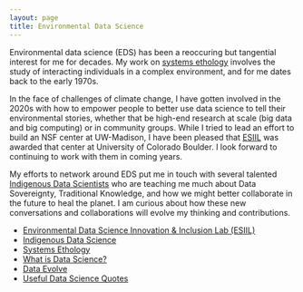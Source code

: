 ```yaml
---
layout: page
title: Environmental Data Science
---
```


Environmental data science (EDS) has been a reoccuring but tangential interest for me
for decades. My work on [systems ethology](/pages/ewing/) involves the study of
interacting individuals in a complex environment, and for me dates back to the early 1970s.

In the face of challenges of climate change, I have gotten involved in the 2020s with how to empower people to better use data science to tell their environmental stories, whether that be high-end research at scale (big data and big computing) or in community groups. While I tried to lead an effort to build an NSF center at UW-Madison, I have been pleased that [ESIIL](https://esiil.org) was awarded that center at University of Colorado Boulder. I look forward to continuing to work with them in coming years.

My efforts to network around EDS put me in touch with several talented [Indigenous Data Scientists](/pages/indigenous/) who are teaching me much about Data Sovereignty, Traditional Knowledge,
and how we might better collaborate in the future to heal the planet.
I am curious about how these new conversations and collaborations will evolve my thinking and contributions.

- [Environmental Data Science Innovation & Inclusion Lab (ESIIL)](https://esiil.org)
- [Indigenous Data Science](/pages/indigenous/)
- [Systems Ethology](/pages/ewing/)
- [What is Data Science?](/What-is-Data-Science/)
- [Data Evolve](/pages/evolve/)
- [Useful Data Science Quotes](/Useful-Data-Science-Quotes/)

